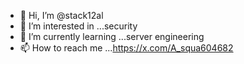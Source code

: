 - 👋 Hi, I’m @stack12al
- 👀 I’m interested in ...security
- 🌱 I’m currently learning ...server engineering
- 📫 How to reach me ...https://x.com/A_squa604682

<!---
stack12al/stack12al is a ✨ special ✨ repository because its `README.md` (this file) appears on your GitHub profile.
You can click the Preview link to take a look at your changes.
--->
